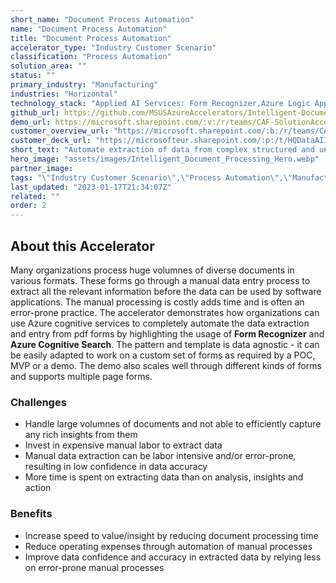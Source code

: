 ```yaml
---
short_name: "Document Process Automation"
name: "Document Process Automation"
title: "Document Process Automation"
accelerator_type: "Industry Customer Scenario"
classification: "Process Automation"
solution_area: ""
status: ""
primary_industry: "Manufacturing"
industries: "Horizontal"
technology_stack: "Applied AI Services: Form Recognizer,Azure Logic Apps,Azure Cosmos DB,Power BI,Azure Data Explorer,Bot Framework,Luis"
github_url: https://github.com/MSUSAzureAccelerators/Intelligent-Document-Processing-Accelerator
demo_url: https://microsoft.sharepoint.com/:v:/r/teams/CAF-SolutionAccelerators/Shared%20Documents/General/BVA%20Files/Intelligent%20Document%20Processing/POV_demo_Intelligent%20Document%20Processing.mp4?csf=1&web=1&e=0HpkAa
customer_overview_url: "https://microsoft.sharepoint.com/:b:/r/teams/CAF-SolutionAccelerators/Shared%20Documents/General/BVA%20Files/Intelligent%20Document%20Processing/Intelligent%20Document%20Processing%20Overview.pdf?csf=1&web=1&e=GEDa1Q"
customer_deck_url: "https://microsofteur.sharepoint.com/:p:/t/HQDataAIIndustryTeam/EWem9s1YQExIiK6NP6-p8EwBi_PTcWn08PxdvffIao6QWg?e=z3rvvq"
short_text: "Automate extraction of data from complex structured and unstructured documents to unlock insights."
hero_image: "assets/images/Intelligent_Document_Processing_Hero.webp"
partner_image: 
tags: "\"Industry Customer Scenario\",\"Process Automation\",\"Manufacturing\",\"Horizontal\",\"Applied AI Services: Form Recognizer\",\"Azure Logic Apps\",\"Azure Cosmos DB\",\"Power BI\",\"Azure Data Explorer\",\"Bot Framework\",\"Luis\""
last_updated: "2023-01-17T21:34:07Z"
related: ""
order: 2
---
```

## About this Accelerator

Many organizations process huge volumnes of diverse documents in various formats. These forms go through a manual data entry process to extract all the relevant information before the data can be used by software applications. The manual processing is costly adds time and is often an error-prone practice. The accelerator demonstrates how organizations can use Azure cognitive services to completely automate the data extraction and entry from pdf forms by highlighting the usage of **Form Recognizer** and **Azure Cognitive Search**. The pattern and template is data agnostic - it can be easily adapted to work on a custom set of forms as required by a POC, MVP or a demo. The demo also scales well through different kinds of forms and supports multiple page forms.

### Challenges
- Handle large volumnes of documents and not able to efficiently capture any rich insights from them
- Invest in expensive manual labor to extract data
- Manual data extraction can be labor intensive and/or error-prone, resulting in low confidence in data accuracy
- More time is spent on extracting data than on analysis, insights and action

### Benefits
- Increase speed to value/insight by reducing document processing time
- Reduce operating expenses through automation of manual processes
- Improve data confidence and accuracy in extracted data by relying less on error-prone manual processes